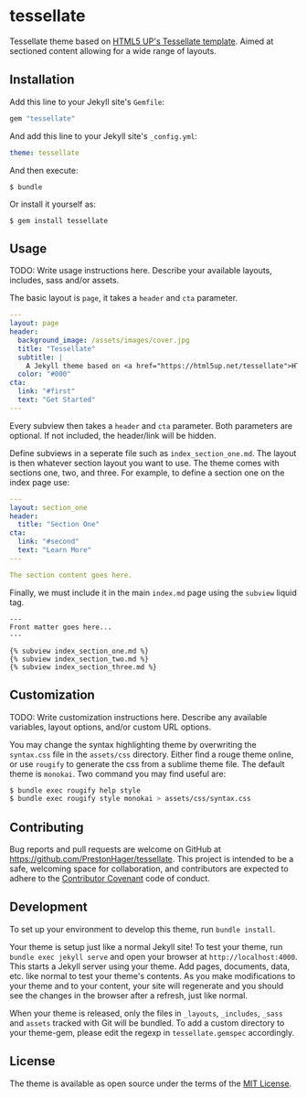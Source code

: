# tessellate

Tessellate theme based on [HTML5 UP's Tessellate template][0].
Aimed at sectioned content allowing for a wide range of layouts.

## Installation

Add this line to your Jekyll site's `Gemfile`:

```ruby
gem "tessellate"
```

And add this line to your Jekyll site's `_config.yml`:

```yaml
theme: tessellate
```

And then execute:

    $ bundle

Or install it yourself as:

    $ gem install tessellate

## Usage

TODO: Write usage instructions here. Describe your available layouts, includes, sass and/or assets.

The basic layout is `page`, it takes a `header` and `cta` parameter.

```yaml
---
layout: page
header:
  background_image: /assets/images/cover.jpg
  title: "Tessellate"
  subtitle: |
    A Jekyll theme based on <a href="https://html5up.net/tessellate">HTML5 UP's Tessellate template</a>
  color: "#000"
cta:
  link: "#first"
  text: "Get Started"
---
```

Every subview then takes a `header` and `cta` parameter.
Both parameters are optional.
If not included, the header/link will be hidden.

Define subviews in a seperate file such as `index_section_one.md`.
The layout is then whatever section layout you want to use.
The theme comes with sections one, two, and three.
For example, to define a section one on the index page use:

```yaml
---
layout: section_one
header:
  title: "Section One"
cta:
  link: "#second"
  text: "Learn More"
---

The section content goes here.
```

Finally, we must include it in the main `index.md` page using the `subview`
liquid tag.

```liquid
---
Front matter goes here...
---

{% subview index_section_one.md %}
{% subview index_section_two.md %}
{% subview index_section_three.md %}
```

## Customization

TODO: Write customization instructions here. Describe any available variables,
layout options, and/or custom URL options.

You may change the syntax highlighting theme by overwriting the `syntax.css`
file in the `assets/css` directory. Either find a rouge theme online, or use
`rougify` to generate the css from a sublime theme file. The default theme is
`monokai`. Two command you may find useful are:

```sh
$ bundle exec rougify help style
$ bundle exec rougify style monokai > assets/css/syntax.css
```

## Contributing

Bug reports and pull requests are welcome on GitHub at
https://github.com/PrestonHager/tessellate. This project is intended to be a
safe, welcoming space for collaboration, and contributors are expected to adhere
to the [Contributor Covenant](https://www.contributor-covenant.org/) code of
conduct.

## Development

To set up your environment to develop this theme, run `bundle install`.

Your theme is setup just like a normal Jekyll site! To test your theme, run
`bundle exec jekyll serve` and open your browser at `http://localhost:4000`.
This starts a Jekyll server using your theme. Add pages, documents, data, etc.
like normal to test your theme's contents. As you make modifications to your
theme and to your content, your site will regenerate and you should see the
changes in the browser after a refresh, just like normal.

When your theme is released, only the files in `_layouts`, `_includes`, `_sass`
and `assets` tracked with Git will be bundled.
To add a custom directory to your theme-gem, please edit the regexp in
`tessellate.gemspec` accordingly.

## License

The theme is available as open source under the terms of the [MIT
License](https://opensource.org/licenses/MIT).


[0]: https://html5up.net/tessellate

